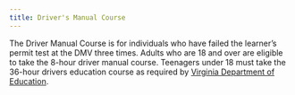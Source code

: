 ```yaml
---
title: Driver's Manual Course
---
```

The Driver Manual Course is for individuals who have failed the learner’s permit test at the DMV three times. Adults who are 18 and over are eligible to take the 8-hour driver
manual course. Teenagers under 18 must take the 36-hour drivers education course as
required by [Virginia Department of Education](http://www.doe.virginia.gov/instruction/driver_education/index.shtml).